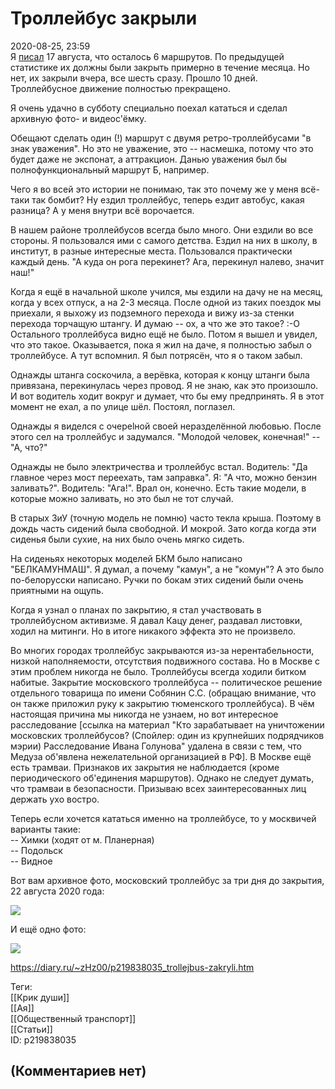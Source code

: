 Троллейбус закрыли
==================

  
2020-08-25, 23:59  
 Я  [писал](Не%20тестовый%20пост.%20Крик%20души)  17 августа, что осталось 6 маршрутов. По предыдущей статистике их должны были закрыть примерно в течение месяца. Но нет, их закрыли вчера, все шесть сразу. Прошло 10 дней. Троллейбусное движение полностью прекращено.   
   
 Я очень удачно в субботу специально поехал кататься и сделал архивную фото- и видеос'ёмку.   
   
 Обещают сделать один (!) маршрут с двумя ретро-троллейбусами "в знак уважения". Но это не уважение, это -- насмешка, потому что это будет даже не экспонат, а аттракцион. Данью уважения был бы полнофункциональный маршрут Б, например.   
   
 Чего я во всей это истории не понимаю, так это почему же у меня всё-таки так бомбит? Ну ездил троллейбус, теперь ездит автобус, какая разница? А у меня внутри всё ворочается.   
   
 В нашем районе троллейбусов всегда было много. Они ездили во все стороны. Я пользовался ими с самого детства. Ездил на них в школу, в институт, в разные интересные места. Пользовался практически каждый день. "А куда он рога перекинет? Ага, перекинул налево, значит наш!"   
   
 Когда я ещё в начальной школе учился, мы ездили на дачу не на месяц, когда у всех отпуск, а на 2-3 месяца. После одной из таких поездок мы приехали, я выхожу из подземного перехода и вижу из-за стенки перехода торчащую штангу. И думаю -- ох, а что же это такое? :-О Остального троллейбуса видно ещё не было. Потом я вышел и увидел, что это такое. Оказывается, пока я жил на даче, я полностью забыл о троллейбусе. А тут вспомнил. Я был потрясён, что я о таком забыл.   
   
 Однажды штанга соскочила, а верёвка, которая к концу штанги была привязана, перекинулась через провод. Я не знаю, как это произошло. И вот водитель ходит вокруг и думает, что бы ему предпринять. Я в этот момент не ехал, а по улице шёл. Постоял, поглазел.   
   
 Однажды я виделся с очереlной своей неразделённой любовью. После этого сел на троллейбус и задумался. "Молодой человек, конечная!" -- "А, что?"   
   
 Однажды не было электричества и троллейбус встал. Водитель: "Да главное через мост переехать, там заправка". Я: "А что, можно бензин заливать?". Водитель: "Ага!". Врал он, конечно. Есть такие модели, в которые можно заливать, но это был не тот случай.   
   
 В старых ЗиУ (точную модель не помню) часто текла крыша. Поэтому в дождь часть сидений была свободной. И мокрой. Зато когда когда эти сиденья были сухие, на них было очень мягко сидеть.   
   
 На сиденьях некоторых моделей БКМ было написано "БЕЛКАМУНМАШ". Я думал, а почему "камун", а не "комун"? А это было по-белорусски написано. Ручки по бокам этих сидений были очень приятными на ощупь.   
   
 Когда я узнал о планах по закрытию, я стал участвовать в троллейбусном активизме. Я давал Кацу денег, раздавал листовки, ходил на митинги. Но в итоге никакого эффекта это не произвело.   
   
 Во многих городах троллейбус закрываются из-за нерентабельности, низкой наполняемости, отсутствия подвижного состава. Но в Москве с этим проблем никогда не было. Троллейбусы всегда ходили битком набитые. Закрытие московского троллейбуса -- политическое решение отдельного товарища по имени Собянин С.С. (обращаю внимание, что он также приложил руку к закрытию тюменского троллейбуса). В чём настоящая причина мы никогда не узнаем, но вот интересное расследование [ссылка на материал "Кто зарабатывает на уничтожении московских троллейбусов? (Спойлер: один из крупнейших подрядчиков мэрии) Расследование Ивана Голунова" удалена в связи с тем, что Медуза об'явлена нежелательной организацией в РФ]. В Москве ещё есть трамваи. Признаков их закрытия не наблюдается (кроме периодического об'единения маршрутов). Однако не следует думать, что трамваи в безопасности. Призываю всех заинтересованных лиц держать ухо востро.   
   
 Теперь если хочется кататься именно на троллейбусе, то у москвичей варианты такие:   
 -- Химки (ходят от м. Планерная)   
 -- Подольск   
 -- Видное   
   
 Вот вам архивное фото, московский троллейбус за три дня до закрытия, 22 августа 2020 года:   
   
   [![](https://i.imgur.com/gKOwgkZl.jpg)](https://i.imgur.com/gKOwgkZ.jpg)     
   
 И ещё одно фото:   
   
   [![](https://i.imgur.com/MLFN1Vdl.jpg)](https://i.imgur.com/MLFN1Vd.jpg)     
  
<https://diary.ru/~zHz00/p219838035_trollejbus-zakryli.htm>  
  
Теги:  
[[Крик души]]  
[[Ая]]  
[[Общественный транспорт]]  
[[Статьи]]  
ID: p219838035  


(Комментариев нет)
------------------